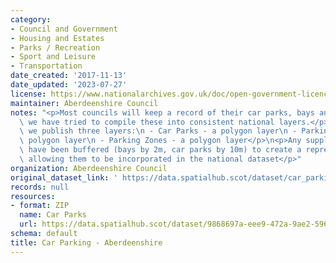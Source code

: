 ```yaml
---
category:
- Council and Government
- Housing and Estates
- Parks / Recreation
- Sport and Leisure
- Transportation
date_created: '2017-11-13'
date_updated: '2023-07-27'
license: https://www.nationalarchives.gov.uk/doc/open-government-licence/version/3/
maintainer: Aberdeenshire Council
notes: "<p>Most councils will keep a record of their car parks, bays and zones. Therefore\
  \ we have tried to compile these into consistent national layers.</p>\n<p>Currently,\
  \ we publish three layers:\n - Car Parks - a polygon layer\n - Parking Bays - a\
  \ polygon layer\n - Parking Zones - a polygon layer</p>\n<p>Any supplied point records\
  \ have been buffered (bays by 2m, car parks by 10m) to create a representative area,\
  \ allowing them to be incorporated in the national dataset</p>"
organization: Aberdeenshire Council
original_dataset_link: ' https://data.spatialhub.scot/dataset/car_parking-as'
records: null
resources:
- format: ZIP
  name: Car Parks
  url: https://data.spatialhub.scot/dataset/9868697a-eee9-472a-9ae2-596668dc1f6e/resource/d51b7c4f-2951-4257-be00-90955e9f4d9d/download/carparks.zip
schema: default
title: Car Parking - Aberdeenshire
---
```

